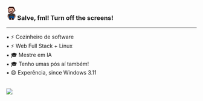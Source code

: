 ### <img src="gif_fred_d.gif" width="25px"> Salve, fml! Turn off the screens!
<hr>
▪ ⚡ Cozinheiro de software<br>
▪ ⚡ Web Full Stack + Linux<br>
▪ 🎓 Mestre em IA<br>              
▪ 🎓 Tenho umas pós aí também!<br>
▪ 😄 Experência, since Windows 3.11<br>
<br><br>
<a href="https://www.linkedin.com/in/fbamuniz/" target="_blank"><img src="https://img.shields.io/badge/-LinkedIn-%230077B5?style=for-the-badge&logo=linkedin&logoColor=white" target="_blank"></a> 
